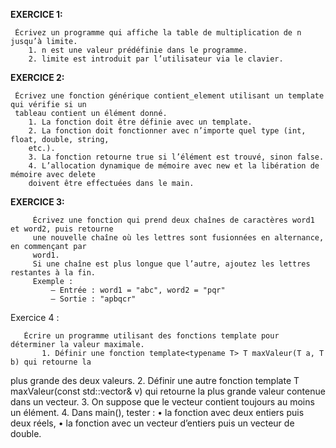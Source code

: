 **EXERCICE 1:**
      
     Écrivez un programme qui affiche la table de multiplication de n jusqu’à limite.
        1. n est une valeur prédéfinie dans le programme.
        2. limite est introduit par l’utilisateur via le clavier. 

**EXERCICE 2:**

     Écrivez une fonction générique contient_element utilisant un template qui vérifie si un
     tableau contient un élément donné.
        1. La fonction doit être définie avec un template.
        2. La fonction doit fonctionner avec n’importe quel type (int, float, double, string, 
        etc.).
        3. La fonction retourne true si l’élément est trouvé, sinon false.
        4. L’allocation dynamique de mémoire avec new et la libération de mémoire avec delete
        doivent être effectuées dans le main.

**EXERCICE 3:**

         Écrivez une fonction qui prend deux chaînes de caractères word1 et word2, puis retourne 
         une nouvelle chaîne où les lettres sont fusionnées en alternance, en commençant par 
         word1.
         Si une chaîne est plus longue que l’autre, ajoutez les lettres restantes à la fin.
         Exemple :
             — Entrée : word1 = "abc", word2 = "pqr"
             — Sortie : "apbqcr"

 Exercice 4 :


       Écrire un programme utilisant des fonctions template pour déterminer la valeur maximale.
           1. Définir une fonction template<typename T> T maxValeur(T a, T b) qui retourne la
 plus grande des deux valeurs.
 2. Définir une autre fonction
 template<typename T> T maxValeur(const std::vector<T>& v)
 qui retourne la plus grande valeur contenue dans un vecteur.
 3. On suppose que le vecteur contient toujours au moins un élément.
 4. Dans main(), tester :
 • la fonction avec deux entiers puis deux réels,
 • la fonction avec un vecteur d’entiers puis un vecteur de double.